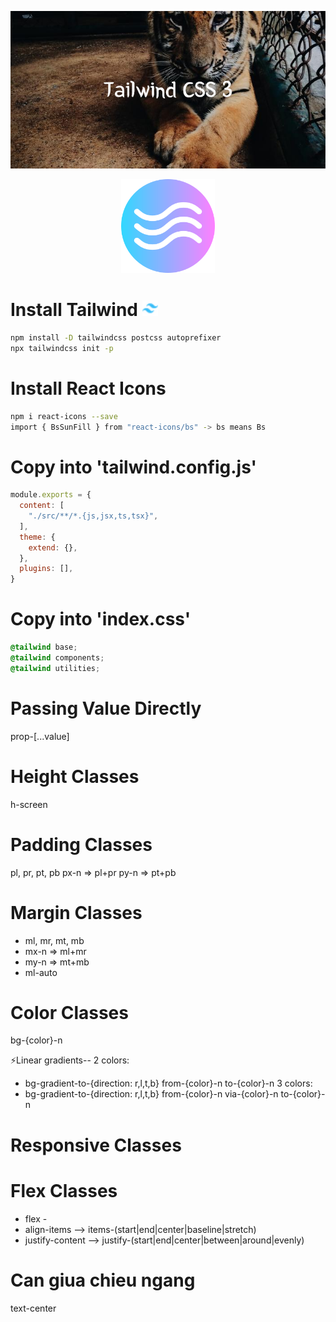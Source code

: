 
<p align="center">
 <img src="./public/wind2.png" alt="logo" />
</p>
<p align="center">
 <a href="https://tailwindcss.com/docs/" target="blank">
    <img width="150" src="./public/wind.png" alt="logo" />
  </a>
</p>
 

# Install Tailwind <span><img src="./public/favicon-16x16.png" alt="Tailwind CSS 3" title="Tailwind CSS 3" height="25" /></span>
```bash
npm install -D tailwindcss postcss autoprefixer
npx tailwindcss init -p
```
# Install React Icons
```bash
npm i react-icons --save
import { BsSunFill } from "react-icons/bs" -> bs means Bs
```


# Copy into 'tailwind.config.js'
```javascript
module.exports = {
  content: [
    "./src/**/*.{js,jsx,ts,tsx}",
  ],
  theme: {
    extend: {},
  },
  plugins: [],
}
```


# Copy into 'index.css'
```css
@tailwind base;
@tailwind components;
@tailwind utilities;
```

# Passing Value Directly
prop-[...value]

# Height Classes
h-screen

# Padding Classes
pl, pr, pt, pb
px-n => pl+pr
py-n => pt+pb

# Margin Classes
- ml, mr, mt, mb
- mx-n => ml+mr
- my-n => mt+mb
- ml-auto

# Color Classes 
bg-{color}-n

⚡️Linear gradients--
2 colors: 
- bg-gradient-to-{direction: r,l,t,b} from-{color}-n to-{color}-n
3 colors: 
- bg-gradient-to-{direction: r,l,t,b} from-{color}-n via-{color}-n to-{color}-n

# Responsive Classes 

# Flex Classes
- flex -
- align-items --> items-(start|end|center|baseline|stretch)
- justify-content --> justify-(start|end|center|between|around|evenly)

# Can giua chieu ngang
text-center
